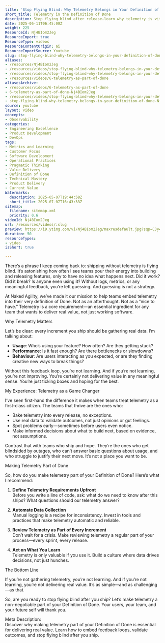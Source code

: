 ```yaml
---
title: 'Stop Flying Blind: Why Telemetry Belongs in Your Definition of Done'
short_title: Telemetry in the Definition of Done
description: Stop flying blind after release—learn why telemetry is vital to your Definition of Done and how real feedback drives better software, value, and team success.
date: 2025-06-11T06:45:00Z
weight: 225
ResourceId: Nj4BIom2Jeg
ResourceImport: true
ResourceType: videos
ResourceContentOrigin: ai
ResourceImportSource: Youtube
slug: stop-flying-blind-why-telemetry-belongs-in-your-definition-of-done
aliases:
- /resources/Nj4BIom2Jeg
- /resources/videos/stop-flying-blind-why-telemetry-belongs-in-your-definition-of-done-Nj4BIom2Jeg
- /resources/videos/stop-flying-blind-why-telemetry-belongs-in-your-definition-of-done
- /resources/videos/6-telemetry-as-part-of-done
aliasesArchive:
- /resources/videos/6-telemetry-as-part-of-done
- 6-telemetry-as-part-of-done-Nj4BIom2Jeg
- /resources/videos/stop-flying-blind-why-telemetry-belongs-in-your-definition-of-done
- stop-flying-blind-why-telemetry-belongs-in-your-definition-of-done-Nj4BIom2Jeg
source: youtube
layout: video
concepts:
- Observability
categories:
- Engineering Excellence
- Product Development
- DevOps
tags:
- Metrics and Learning
- Customer Focus
- Software Development
- Operational Practices
- Pragmatic Thinking
- Value Delivery
- Definition of Done
- Technical Mastery
- Product Delivery
- Current Value
Watermarks:
  description: 2025-05-07T19:44:58Z
  short_title: 2025-07-07T16:43:33Z
sitemap:
  filename: sitemap.xml
  priority: 0.6
videoId: Nj4BIom2Jeg
url: /resources/videos/:slug
preview: https://i9.ytimg.com/vi/Nj4BIom2Jeg/maxresdefault.jpg?sqp=CJy47sAG&rs=AOn4CLBgp0NBhnpxnYEAD20FJlWRozI5gQ
duration: 50
resourceTypes:
- video
isShort: true

---
```

There’s a phrase I keep coming back to: shipping without telemetry is flying blind. It’s astonishing how often I see teams pour their energy into building and releasing features, only to have no idea what happens next. Did it work? Did it break? Is anyone even using it? Without logs, metrics, or any meaningful feedback, you’re left guessing. And guessing is not a strategy.

At Naked Agility, we’ve made it our mission to help teams embed telemetry into their very definition of Done. Not as an afterthought. Not as a “nice to have.” Telemetry is a core requirement—an essential ingredient for any team that wants to deliver real value, not just working software.

Why Telemetry Matters

Let’s be clear: every increment you ship should be gathering real data. I’m talking about:

- **Usage**: Who’s using your feature? How often? Are they getting stuck?
- **Performance**: Is it fast enough? Are there bottlenecks or slowdowns?
- **Behaviour**: Are users interacting as you expected, or are they finding creative new ways to break things?

Without this feedback loop, you’re not learning. And if you’re not learning, you’re not improving. You’re certainly not delivering value in any meaningful sense. You’re just ticking boxes and hoping for the best.

My Experience: Telemetry as a Game Changer

I’ve seen first-hand the difference it makes when teams treat telemetry as a first-class citizen. The teams that thrive are the ones who:

- Bake telemetry into every release, no exceptions.
- Use real data to validate outcomes, not just opinions or gut feelings.
- Spot problems early—sometimes before users even notice.
- Make informed decisions about what to build next, based on evidence, not assumptions.

Contrast that with teams who ship and hope. They’re the ones who get blindsided by outages, who can’t answer basic questions about usage, and who struggle to justify their next move. It’s not a place you want to be.

Making Telemetry Part of Done

So, how do you make telemetry part of your Definition of Done? Here’s what I recommend:

1. **Define Telemetry Requirements Upfront**  
   Before you write a line of code, ask: what do we need to know after this ships? What questions should our telemetry answer?

2. **Automate Data Collection**  
   Manual logging is a recipe for inconsistency. Invest in tools and practices that make telemetry automatic and reliable.

3. **Review Telemetry as Part of Every Increment**  
   Don’t wait for a crisis. Make reviewing telemetry a regular part of your process—every sprint, every release.

4. **Act on What You Learn**  
   Telemetry is only valuable if you use it. Build a culture where data drives decisions, not just hunches.

The Bottom Line

If you’re not gathering telemetry, you’re not learning. And if you’re not learning, you’re not delivering real value. It’s as simple—and as challenging—as that.

So, are you ready to stop flying blind after you ship? Let’s make telemetry a non-negotiable part of your Definition of Done. Your users, your team, and your future self will thank you.

Meta Description:  
Discover why making telemetry part of your Definition of Done is essential for delivering real value. Learn how to embed feedback loops, validate outcomes, and stop flying blind after you ship.

